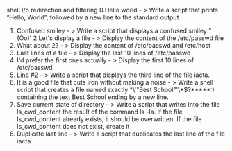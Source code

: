 shell I/o redirection and filtering
0.Hello world - > Write a script that prints “Hello, World”, followed by a new line to the standard output
1. Confused smiley - > Write a script that displays a confused smiley "(Ôo)'
2.Let's display a file - > Display the content of the /etc/passwd file
3. What about 2? - > Display the content of /etc/passwd and /etc/host
4. Last lines of a file - > Display the last 10 lines of /etc/passwd
5. I'd prefer the first ones actually - > Display the first 10 lines of /etc/passwd
6. Line #2 - > Write a script that displays the third line of the file iacta.
7. It is a good file that cuts iron without making a noise - > Write a shell script that creates a file named exactly \*\\'"Best School"\'\\*$\?\*\*\*\*\*:) containing the text Best School ending by a new line.
8. Save current state of directory - > Write a script that writes into the file ls_cwd_content the result of the command ls -la. If the file ls_cwd_content already exists, it should be overwritten. If the file ls_cwd_content does not exist, create it
9. Duplicate last line - > Write a script that duplicates the last line of the file iacta

